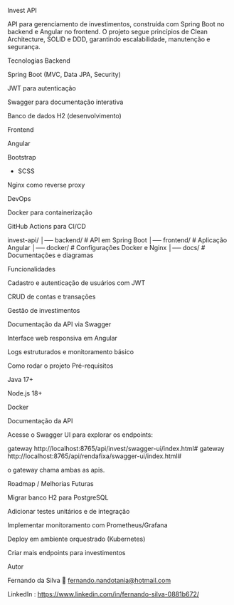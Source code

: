 Invest API

API para gerenciamento de investimentos, construída com Spring Boot no backend e Angular no frontend.
O projeto segue princípios de Clean Architecture, SOLID e DDD, garantindo escalabilidade, manutenção e segurança.

Tecnologias
Backend

Spring Boot
 (MVC, Data JPA, Security)

JWT
 para autenticação

Swagger
 para documentação interativa

Banco de dados H2 (desenvolvimento)

Frontend

Angular

Bootstrap
 + SCSS

Nginx
 como reverse proxy

DevOps

Docker
 para containerização

GitHub Actions
 para CI/CD 

 invest-api/
│── backend/         # API em Spring Boot
│── frontend/        # Aplicação Angular
│── docker/          # Configurações Docker e Nginx
│── docs/            # Documentações e diagramas

Funcionalidades

Cadastro e autenticação de usuários com JWT

CRUD de contas e transações

Gestão de investimentos

Documentação da API via Swagger

Interface web responsiva em Angular

Logs estruturados e monitoramento básico

Como rodar o projeto
Pré-requisitos

Java 17+

Node.js 18+

Docker

Documentação da API

Acesse o Swagger UI para explorar os endpoints:

gateway http://localhost:8765/api/invest/swagger-ui/index.html#
gateway http://localhost:8765/api/rendafixa/swagger-ui/index.html#

o gateway chama ambas as apis.

Roadmap / Melhorias Futuras

 Migrar banco H2 para PostgreSQL

 Adicionar testes unitários e de integração

 Implementar monitoramento com Prometheus/Grafana

 Deploy em ambiente orquestrado (Kubernetes)

 Criar mais endpoints para investimentos


 Autor

Fernando da Silva
📧 fernando.nandotania@hotmail.com

LinkedIn : https://www.linkedin.com/in/fernando-silva-0881b672/

